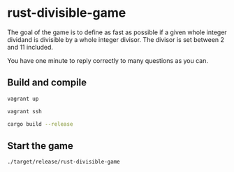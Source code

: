 # rust-divisible-game

The goal of the game is to define as fast as possible
if a given whole integer dividand is divisible
by a whole integer divisor. The divisor is set between 2 and 11 included.

You have one minute to reply correctly to many questions as you can.

## Build and compile

```sh
vagrant up
```

```sh
vagrant ssh
```

```sh
cargo build --release
```

## Start the game

```sh
./target/release/rust-divisible-game
```
